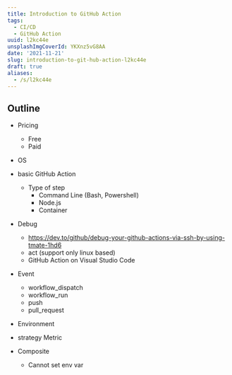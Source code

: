 ```yaml
---
title: Introduction to GitHub Action
tags:
  - CI/CD
  - GitHub Action
uuid: l2kc44e
unsplashImgCoverId: YKXnz5vG8AA
date: '2021-11-21'
slug: introduction-to-git-hub-action-l2kc44e
draft: true
aliases:
  - /s/l2kc44e
---
```


## Outline
- Pricing
  - Free
  - Paid
- OS
- basic GitHub Action
  - Type of step
    - Command Line (Bash, Powershell)
    - Node.js
    - Container
- Debug
  - https://dev.to/github/debug-your-github-actions-via-ssh-by-using-tmate-1hd6
  - act (support only linux based)
  - GitHub Action on Visual Studio Code
- Event
  - workflow_dispatch
  - workflow_run
  - push
  - pull_request
- Environment
- strategy Metric


- Composite
  - Cannot set env var
